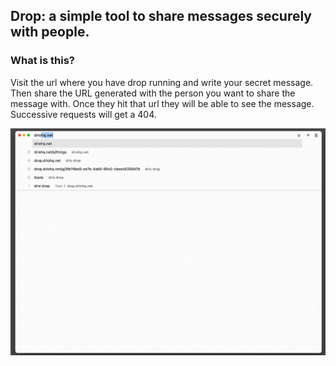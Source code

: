 ## Drop: a simple tool to share messages securely with people.

### What is this?

Visit the url where you have drop running and write your secret message.
Then share the URL generated with the person you want to share the message with.
Once they hit that url they will be able to see the message. Successive requests
will get a 404.

![](drop.mov.gif)
